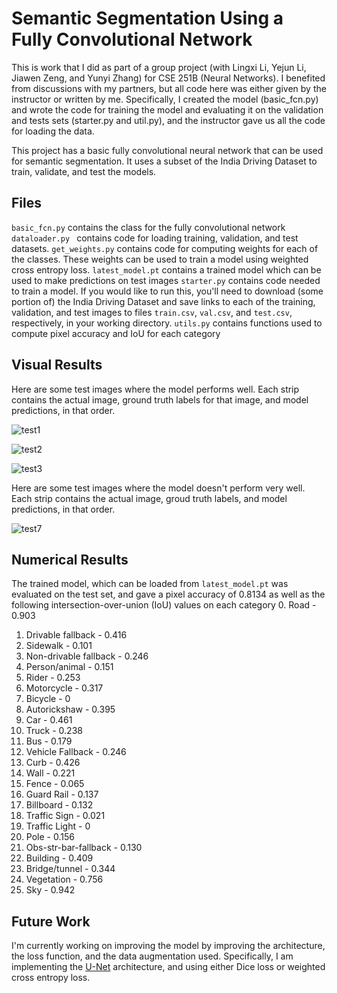 # Semantic Segmentation Using a Fully Convolutional Network

This is work that I did as part of a group project (with Lingxi Li, Yejun Li, Jiawen Zeng, and Yunyi Zhang) for CSE 251B (Neural Networks).  I benefited from discussions with my partners, but all code here was either given by the instructor or written by me.  Specifically, I created the model (basic_fcn.py) and wrote the code for training the model and evaluating it on the validation and tests sets (starter.py and util.py), and the instructor gave us all the code for loading the data.


This project has a basic fully convolutional neural network that can be used for semantic segmentation.  It uses a subset of the India Driving Dataset to train, validate, and test the models.


## Files

`basic_fcn.py` contains the class for the fully convolutional network
`dataloader.py ` contains code for loading training, validation, and test datasets.
`get_weights.py` contains code for computing weights for each of the classes.  These weights can be used to train a model using weighted cross entropy loss.
`latest_model.pt` contains a trained model which can be used to make predictions on test images
`starter.py` contains code needed to train a model.  If you would like to run this, you'll need to download (some portion of) the India Driving Dataset and save links to each of the training, validation, and test images to files `train.csv`, `val.csv`, and `test.csv`, respectively, in your working directory.
`utils.py` contains functions used to compute pixel accuracy and IoU for each category

## Visual Results

Here are some test images where the model performs well.  Each strip contains the actual image, ground truth labels for that image, and model predictions, in that order.

![test1](https://user-images.githubusercontent.com/77809548/110228807-ea01c980-7eb8-11eb-9ae4-b46b0171bee5.png)

![test2](https://user-images.githubusercontent.com/77809548/110228861-70b6a680-7eb9-11eb-867e-08d333628125.png)

![test3](https://user-images.githubusercontent.com/77809548/110228917-db67e200-7eb9-11eb-80e8-3110dbe007fe.png)

Here are some test images where the model doesn't perform very well.  Each strip contains the actual image, groud truth labels, and model predictions, in that order.

![test7](https://user-images.githubusercontent.com/77809548/110228949-3d284c00-7eba-11eb-8203-758f67b949a4.png)





## Numerical Results

The trained model, which can be loaded from `latest_model.pt` was evaluated on the test set, and gave a pixel accuracy of 0.8134 as well as the following intersection-over-union (IoU) values on each category
0. Road - 0.903
1. Drivable fallback - 0.416
2. Sidewalk - 0.101
3. Non-drivable fallback - 0.246
4. Person/animal - 0.151
5. Rider - 0.253
6. Motorcycle - 0.317
7. Bicycle - 0
8. Autorickshaw - 0.395
9. Car - 0.461
10. Truck - 0.238
11. Bus - 0.179
12. Vehicle Fallback - 0.246
13. Curb - 0.426
14. Wall - 0.221
15. Fence - 0.065
16. Guard Rail - 0.137
17. Billboard - 0.132
18. Traffic Sign - 0.021
19. Traffic Light - 0
20. Pole - 0.156
21. Obs-str-bar-fallback - 0.130
22. Building - 0.409
23. Bridge/tunnel - 0.344
24. Vegetation - 0.756
25. Sky - 0.942

## Future Work
I'm currently working on improving the model by improving the architecture, the loss function, and the data augmentation used.  Specifically, I am implementing the [U-Net](https://arxiv.org/abs/1505.04597) architecture, and using either Dice loss or weighted cross entropy loss.  
